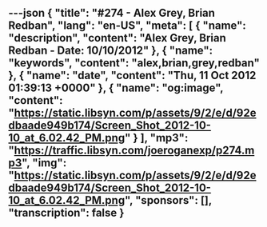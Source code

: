 ---json
{
  "title": "#274 - Alex Grey, Brian Redban",
  "lang": "en-US",
  "meta": [
    {
      "name": "description",
      "content": "Alex Grey, Brian Redban - Date: 10/10/2012"
    },
    {
      "name": "keywords",
      "content": "alex,brian,grey,redban"
    },
    {
      "name": "date",
      "content": "Thu, 11 Oct 2012 01:39:13 +0000"
    },
    {
      "name": "og:image",
      "content": "https://static.libsyn.com/p/assets/9/2/e/d/92edbaade949b174/Screen_Shot_2012-10-10_at_6.02.42_PM.png"
    }
  ],
  "mp3": "https://traffic.libsyn.com/joeroganexp/p274.mp3",
  "img": "https://static.libsyn.com/p/assets/9/2/e/d/92edbaade949b174/Screen_Shot_2012-10-10_at_6.02.42_PM.png",
  "sponsors": [],
  "transcription": false
}
---
<episode-header />

<timemark seconds="0" />

<transcribe-call-to-action />

<episode-footer />